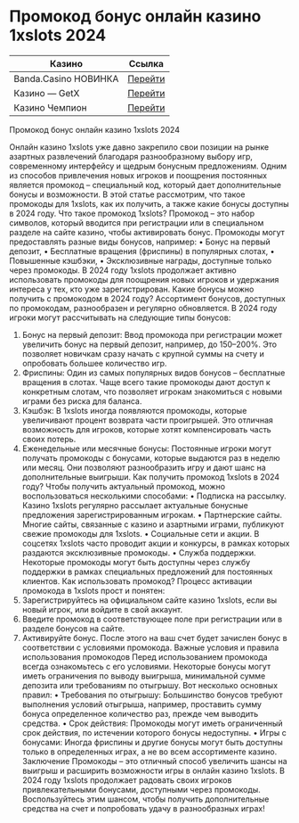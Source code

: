 # Промокод бонус онлайн казино 1xslots 2024
| Казино                  | Ссылка                                                                                          |
|-------------------------|-------------------------------------------------------------------------------------------------|
| Banda.Casino НОВИНКА    | [Перейти](https://play-banda-one.com/df1b41920)                                                |
| Казино — GetX           | [Перейти](https://levelx.top/tcf31265f)                                                        |
| Казино Чемпион          | [Перейти](https://champslotskz2.com/pobeda/fortune-wheel/registration?p81750p305471p6b33)      |


Промокод бонус онлайн казино 1xslots 2024

Онлайн казино 1xslots уже давно закрепило свои позиции на рынке азартных развлечений благодаря разнообразному выбору игр, современному интерфейсу и щедрым бонусным предложениям. Одним из способов привлечения новых игроков и поощрения постоянных является промокод – специальный код, который дает дополнительные бонусы и возможности. В этой статье рассмотрим, что такое промокоды для 1xslots, как их получить, а также какие бонусы доступны в 2024 году.
Что такое промокод 1xslots?
Промокод – это набор символов, который вводится при регистрации или в специальном разделе на сайте казино, чтобы активировать бонус. Промокоды могут предоставлять разные виды бонусов, например:
•	Бонус на первый депозит,
•	Бесплатные вращения (фриспины) в популярных слотах,
•	Повышенные кэшбэки,
•	Эксклюзивные награды, доступные только через промокоды.
В 2024 году 1xslots продолжает активно использовать промокоды для поощрения новых игроков и удержания интереса у тех, кто уже зарегистрирован.
Какие бонусы можно получить с промокодом в 2024 году?
Ассортимент бонусов, доступных по промокодам, разнообразен и регулярно обновляется. В 2024 году игроки могут рассчитывать на следующие типы бонусов:
1.	Бонус на первый депозит: Ввод промокода при регистрации может увеличить бонус на первый депозит, например, до 150–200%. Это позволяет новичкам сразу начать с крупной суммы на счету и опробовать большее количество игр.
2.	Фриспины: Один из самых популярных видов бонусов – бесплатные вращения в слотах. Чаще всего такие промокоды дают доступ к конкретным слотам, что позволяет игрокам знакомиться с новыми играми без риска для баланса.
3.	Кэшбэк: В 1xslots иногда появляются промокоды, которые увеличивают процент возврата части проигрышей. Это отличная возможность для игроков, которые хотят компенсировать часть своих потерь.
4.	Еженедельные или месячные бонусы: Постоянные игроки могут получать промокоды с бонусами, которые выдаются раз в неделю или месяц. Они позволяют разнообразить игру и дают шанс на дополнительные выигрыши.
Как получить промокод 1xslots в 2024 году?
Чтобы получить актуальный промокод, можно воспользоваться несколькими способами:
•	Подписка на рассылку. Казино 1xslots регулярно рассылает актуальные бонусные предложения зарегистрированным игрокам.
•	Партнерские сайты. Многие сайты, связанные с казино и азартными играми, публикуют свежие промокоды для 1xslots.
•	Социальные сети и акции. В соцсетях 1xslots часто проводит акции и конкурсы, в рамках которых раздаются эксклюзивные промокоды.
•	Служба поддержки. Некоторые промокоды могут быть доступны через службу поддержки в рамках специальных предложений для постоянных клиентов.
Как использовать промокод?
Процесс активации промокода в 1xslots прост и понятен:
1.	Зарегистрируйтесь на официальном сайте казино 1xslots, если вы новый игрок, или войдите в свой аккаунт.
2.	Введите промокод в соответствующее поле при регистрации или в разделе бонусов на сайте.
3.	Активируйте бонус. После этого на ваш счет будет зачислен бонус в соответствии с условиями промокода.
Важные условия и правила использования промокодов
Перед использованием промокода всегда ознакомьтесь с его условиями. Некоторые бонусы могут иметь ограничения по выводу выигрыша, минимальной сумме депозита или требованиям по отыгрышу. Вот несколько основных правил:
•	Требования по отыгрышу: Большинство бонусов требуют выполнения условий отыгрыша, например, проставить сумму бонуса определенное количество раз, прежде чем выводить средства.
•	Срок действия: Промокоды могут иметь ограниченный срок действия, по истечении которого бонусы недоступны.
•	Игры с бонусами: Иногда фриспины и другие бонусы могут быть доступны только в определенных играх, а не во всем ассортименте казино.
Заключение
Промокоды – это отличный способ увеличить шансы на выигрыш и расширить возможности игры в онлайн казино 1xslots. В 2024 году 1xslots продолжает радовать своих игроков привлекательными бонусами, доступными через промокоды. Воспользуйтесь этим шансом, чтобы получить дополнительные средства на счет и попробовать удачу в разнообразных играх!


